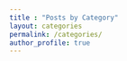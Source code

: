```yaml
---
title : "Posts by Category"
layout: categories
permalink: /categories/
author_profile: true
---
```

